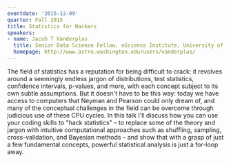 ```yaml
---
eventdate: '2015-12-09'
quarter: Fall 2015
title: Statistics for Hackers
speakers:
- name: Jacob T Vanderplas
  title: Senior Data Science Fellow, eScience Institute, University of Washington
  homepage: http://www.astro.washington.edu/users/vanderplas/
---
```

The field of statistics has a reputation for being difficult to crack: it revolves around a seemingly endless jargon of distributions, test statistics, confidence intervals, p-values, and more, with each concept subject to its own subtle assumptions. But it doesn't have to be this way: today we have access to computers that Neyman and Pearson could only dream of, and many of the conceptual challenges in the field can be overcome through judicious use of these CPU cycles. In this talk I'll discuss how you can use your coding skills to "hack statistics" – to replace some of the theory and jargon with intuitive computational approaches such as shuffling, sampling, cross-validation, and Bayesian methods – and show that with a grasp of just a few fundamental concepts, powerful statistical analysis is just a for-loop away. 